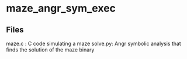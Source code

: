 # maze_angr_sym_exec

## Files

maze.c : C code simulating a maze
solve.py: Angr symbolic analysis that finds the solution of the maze binary
